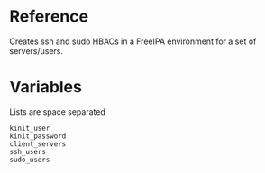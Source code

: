 # Reference
Creates ssh and sudo HBACs in a FreeIPA environment for a set of servers/users.

# Variables
Lists are space separated
```
kinit_user
kinit_password
client_servers
ssh_users
sudo_users
```
